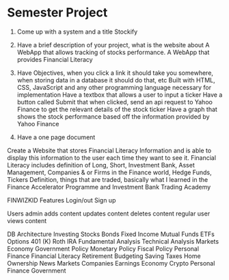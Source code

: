 # Semester Project

1. Come up with a system and a title
Stockify

2. Have a brief description of your project, what is the website about
A WebApp that allows tracking of stocks performance.
A WebApp that provides Financial Literacy
3. Have Objectives, when you click a link it should take you somewhere, when storing data in a database it should do that, etc
Built with HTML, CSS, JavaScript and any other programming language necessary for implementation
Have a textbox that allows a user to input a ticker
Have a button called Submit that when clicked, send an api request to Yahoo Finance to get the relevant details of the stock ticker
Have a graph that shows the stock performance based off the information provided by Yahoo Finance
4. Have a one page document


Create a Website that stores Financial Literacy Information and is able to display this information to the user each time they want to see it.
Financial Literacy includes definition of Long, Short, Investment Bank, Asset Management, Companies & or Firms in the Finance world, Hedge Funds, Tickers Definition, things that are traded, basically what I learned in the Finance Accelerator Programme and Investment Bank Trading Academy

FINWIZKID
Features
    Login/out
    Sign up

Users
    admin
        adds content
        updates content
        deletes content
    regular user
        views content

DB Architecture
    Investing
        Stocks
        Bonds
        Fixed Income
        Mutual Funds
        ETFs
        Options
        401 (K)
        Roth IRA
        Fundamental Analysis
        Technical Analysis
        Markets
    Economy
        Government Policy
        Monetary Policy
        Fiscal Policy
    Personal Finance
        Financial Literacy
        Retirement
        Budgeting
        Saving
        Taxes
        Home Ownership
    News
        Markets
        Companies
        Earnings
        Economy
        Crypto
        Personal Finance
        Government
